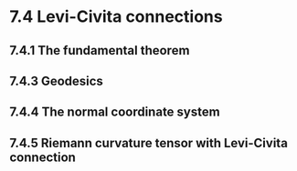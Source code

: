 # 7.4 Levi-Civita connections

## 7.4.1 The fundamental theorem

## 7.4.3 Geodesics

## 7.4.4 The normal coordinate system

## 7.4.5 Riemann curvature tensor with Levi-Civita connection
